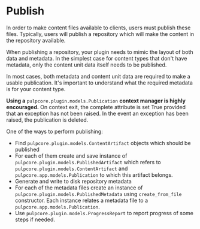 

# Publish

In order to make content files available to clients, users must publish these files. Typically,
users will publish a repository which will make the content in the repository available.

When publishing a repository, your plugin needs to mimic the layout of both data and metadata. In
the simplest case for content types that don't have metadata, only the content unit data itself
needs to be published.

In most cases, both metadata and content unit data are required to make a usable publication. It's
important to understand what the required metadata is for your content type.

**Using a** `pulpcore.plugin.models.Publication` **context manager is highly encouraged.**  On
context exit, the complete attribute is set True provided that an exception has not been raised.
In the event an exception has been raised, the publication is deleted.

One of the ways to perform publishing:

- Find `pulpcore.plugin.models.ContentArtifact` objects which should be published
- For each of them create and save instance of `pulpcore.plugin.models.PublishedArtifact`
  which refers to `pulpcore.plugin.models.ContentArtifact` and
  `pulpcore.app.models.Publication` to which this artifact belongs.
- Generate and write to disk repository metadata
- For each of the metadata files create an instance of
  `pulpcore.plugin.models.PublishedMetadata` using `create_from_file` constructor. Each
  instance relates a metadata file to a `pulpcore.app.models.Publication`.
- Use `pulpcore.plugin.models.ProgressReport` to report progress of some steps if needed.
